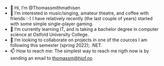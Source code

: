 - 👋 Hi, I’m @Thomassmithmathisen
- 👀 I’m interested in music/singing, amateur theatre, and coffee with friends :-) I have relatively recently (the last couple of years) started with some simple single-player gaming.
- 🌱 I’m currently learning IT, and is taking a bachelor degree in computer science at Ostfold University College.
- 💞️ I’m looking to collaborate on projects in one of the cources I am following this semester (spring 2022); .NET.
- 📫 How to reach me: The simplest way to reach me rigth now is by sending an email to thomassm@hiof.no

<!---
Thomassmithmathisen/Thomassmithmathisen is a ✨ special ✨ repository because its `README.md` (this file) appears on your GitHub profile.
You can click the Preview link to take a look at your changes.
--->
